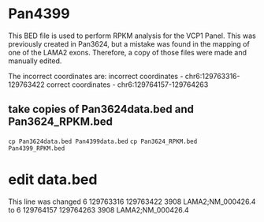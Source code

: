 # Pan4399
This BED file is used to perform RPKM analysis for the VCP1 Panel. This was previously created in Pan3624, but a mistake was found in the mapping of one of the LAMA2 exons. Therefore, a copy of those files were made and manually edited.

The incorrect coordinates are:
incorrect coordinates - chr6:129763316-129763422
correct coordinates - chr6:129764157-129764263


## take copies of Pan3624data.bed and Pan3624_RPKM.bed
`cp Pan3624data.bed Pan4399data.bed`
`cp Pan3624_RPKM.bed Pan4399_RPKM.bed` 

# edit data.bed
This line was changed 
6	129763316	129763422	3908										LAMA2;NM_000426.4
to
6	129764157	129764263	3908										LAMA2;NM_000426.4

